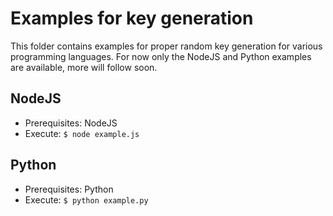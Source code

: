 # Examples for key generation
This folder contains examples for proper random key generation for various programming languages. For now only the NodeJS and Python examples are available, more will follow soon.

## NodeJS
* Prerequisites: NodeJS
* Execute: `$ node example.js`

## Python
* Prerequisites: Python
* Execute: `$ python example.py` 
